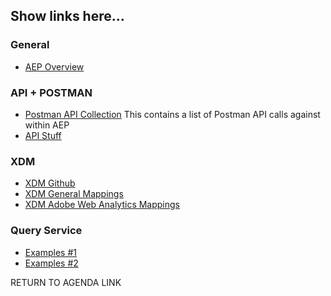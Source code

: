 ## Show links here...

### General
 - [AEP Overview](https://www.adobe.io/apis/experienceplatform/home/overview.html)

### API + POSTMAN
 - [Postman API Collection](https://github.com/adobe/experience-platform-postman-samples/tree/master/apis/experience-platform)
    This contains a list of Postman API calls against within AEP
 - [API Stuff](https://www.adobe.io/apis/experienceplatform/home/api-reference.html#/acpdr/swagger-specs)
 
### XDM
 - [XDM Github](https://github.com/adobe/xdm/tree/master/docs/reference/content)
 - [XDM General Mappings](https://www.adobe.io/apis/experienceplatform/home/xdm/xdmservices.html#!api-specification/markdown/narrative/technical_overview/schema_registry/schema_composition/xdm_field_dictionary.md)
 - [XDM Adobe Web Analytics Mappings](https://www.adobe.io/apis/experienceplatform/home/data-ingestion/data-ingestion-services.html#!api-specification/markdown/narrative/technical_overview/acp_connectors_overview/analytics_mapping_fields.md)
 
### Query Service
 - [Examples #1](https://www.adobe.io/apis/experienceplatform/home/query-service/sql-reference.html#!api-specification/markdown/narrative/technical_overview/query-service/sql/prepared-statements.md)
 - [Examples #2](https://www.adobe.io/apis/experienceplatform/home/query-service/sample-queries.html#!api-specification/markdown/narrative/technical_overview/query-service/sample-queries-and-troubleshooting/adobe-analytics-queries.md)

RETURN TO AGENDA LINK


